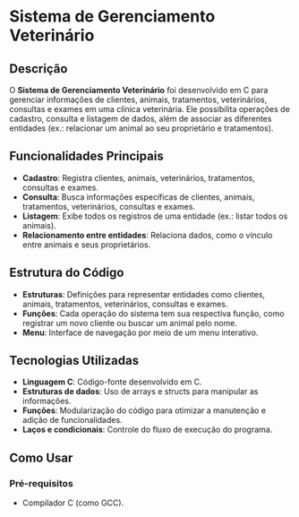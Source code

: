 # Sistema de Gerenciamento Veterinário

## Descrição
O **Sistema de Gerenciamento Veterinário** foi desenvolvido em C para gerenciar informações de clientes, animais, tratamentos, veterinários, consultas e exames em uma clínica veterinária. Ele possibilita operações de cadastro, consulta e listagem de dados, além de associar as diferentes entidades (ex.: relacionar um animal ao seu proprietário e tratamentos).

## Funcionalidades Principais
- **Cadastro**: Registra clientes, animais, veterinários, tratamentos, consultas e exames.
- **Consulta**: Busca informações específicas de clientes, animais, tratamentos, veterinários, consultas e exames.
- **Listagem**: Exibe todos os registros de uma entidade (ex.: listar todos os animais).
- **Relacionamento entre entidades**: Relaciona dados, como o vínculo entre animais e seus proprietários.

## Estrutura do Código
- **Estruturas**: Definições para representar entidades como clientes, animais, tratamentos, veterinários, consultas e exames.
- **Funções**: Cada operação do sistema tem sua respectiva função, como registrar um novo cliente ou buscar um animal pelo nome.
- **Menu**: Interface de navegação por meio de um menu interativo.

## Tecnologias Utilizadas
- **Linguagem C**: Código-fonte desenvolvido em C.
- **Estruturas de dados**: Uso de arrays e structs para manipular as informações.
- **Funções**: Modularização do código para otimizar a manutenção e adição de funcionalidades.
- **Laços e condicionais**: Controle do fluxo de execução do programa.

## Como Usar
### Pré-requisitos
- Compilador C (como GCC).


